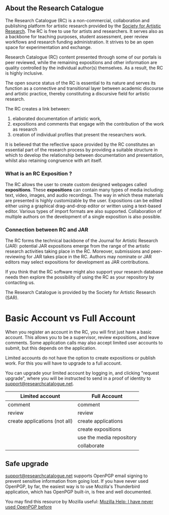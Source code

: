## About the Research Catalogue

The Research Catalogue (RC) is a non-commercial, collaboration and publishing platform for artistic research provided by the <a href="https://societyforartisticresearch.org" title="SAR website" target="_blank">Society for Artistic Research</a>. The RC is free to use for artists and researchers. It serves also as a backbone for teaching purposes, student assessment, peer review workflows and research funding administration. It strives to be an open space for experimentation and exchange. 

Research Catalogue (RC) content presented through some of our portals is peer reviewed, while the remaining expositions and other information are quality controlled by the individual author(s) themselves. As a result, the RC is highly inclusive. 

The open source status of the RC is essential to its nature and serves
its function as a connective and transitional layer between academic
discourse and artistic practice, thereby constituting a discursive
field for artistic research.

The RC creates a link between:

1. elaborated documentation of artistic work,
2. expositions and comments that engage with the contribution of the work as research
3. creation of individual profiles that present the researchers work.

It is believed that the reflective space provided by the RC
constitutes an essential part of the research process by providing a
suitable structure in which to develop the relationship between
documentation and presentation, whilst also retaining congruence with
art itself.

### What is an RC Exposition ?

The RC allows the user to create custom designed webpages called
__expositions__. These __expositions__ can contain many types of media
including: text, video, images, and audio recordings.  The way in
which these materials are presented is highly customizable by the
user. Expositions can be edited either using a graphical
drag-and-drop editor or written using a text-based editor. Various
types of import formats are also supported. Collaboration of multiple
authors on the development of a single exposition is also possible.

### Connection between RC and JAR

The RC forms the technical backbone of the Journal for Artistic
Research (JAR): potential JAR expositions emerge from the range of the
artistic research activities taking place in the RC. Moreover,
submissions and peer-reviewing for JAR takes place in the RC. Authors
may nominate or JAR editors may select expositions for development as
JAR contributions.

If you think that the RC software might also support your research
database needs then explore the possibility of using the RC as your
repository by contacting us.

The Research Catalogue is provided by the Society for Artistic
Research (SAR).

# Basic Account vs Full Account

When you register an account in the RC, you will first just have a basic
account. This allows you to be a supervisor, review expositions, and leave
comments. Some application calls may also accept limited user accounts to
submit, but this depends on the application. 

Limited accounts do not have the
option to create expositions or publish work. For this you will have to upgrade
to a full account.

You can upgrade your limited account by logging in, and clicking "request
upgrade", where you will be instructed to send in a proof of identity to
support@researchcatalogue.net. 

| **Limited account**           | **Full Account**         |
|-------------------------------|--------------------------|
| comment                       | comment                  |
| review                        | review                   |
| create applications (not all) | create applications      |
|                               | create expositions       |
|                               | use the media repository |
|                               | collaborate              |

## Safe upgrade 

[support@researchcatalogue.net](mailto:support@researchcatalogue.net "mail user support") supports OpenPGP email signing to prevent
sensitive information from going lost. If you have never used OpenPGP, by far,
the easiest way is to use Mozilla's Thunderbird application, which has OpenPGP
built-in, is free and well documented.

You may find this resource by Mozilla useful:
[Mozilla Help: I have never used OpenPGP before](https://support.mozilla.org/en-US/kb/openpgp-thunderbird-howto-and-faq#w_i-have-never-used-openpgp-with-thunderbird-before-how-do-i-setup-openpgp)



